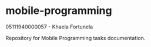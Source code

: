 # mobile-programming

05111940000057 - Khaela Fortunela

Repository for Mobile Programming tasks documentation.
